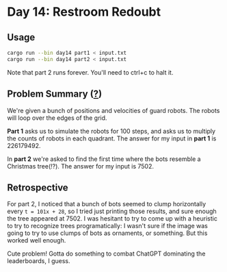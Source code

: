 # Day 14: Restroom Redoubt

## Usage

```bash
cargo run --bin day14 part1 < input.txt
cargo run --bin day14 part2 < input.txt
```

Note that part 2 runs forever.
You'll need to ctrl+c to halt it.

## Problem Summary ([?](https://adventofcode.com/2024/day/14))

We're given a bunch of positions and velocities of guard robots.
The robots will loop over the edges of the grid.

**Part 1** asks us to simulate the robots for 100 steps, and asks us to multiply the counts of robots in each quadrant.
The answer for my input in **part 1** is 226179492.

In **part 2** we're asked to find the first time where the bots resemble a Christmas tree(!?).
The answer for my input is 7502.

## Retrospective

For part 2, I noticed that a bunch of bots seemed to clump horizontally every `t = 101x + 28`, so I tried just printing those results, and sure enough the tree appeared at 7502.
I was hesitant to try to come up with a heuristic to try to recognize trees programatically: I wasn't sure if the image was going to try to use clumps of bots as ornaments, or something.
But this worked well enough.

Cute problem!
Gotta do something to combat ChatGPT dominating the leaderboards, I guess.
